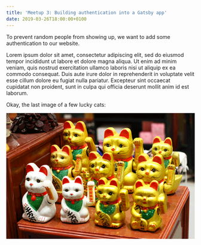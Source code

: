 ```yaml
---
title: 'Meetup 3: Building authentication into a Gatsby app'
date: 2019-03-26T18:00:00+0100
---
```


To prevent random people from showing up, we want to add some authentication to our website.

Lorem ipsum dolor sit amet, consectetur adipiscing elit, sed do eiusmod tempor incididunt ut labore et dolore magna aliqua. Ut enim ad minim veniam, quis nostrud exercitation ullamco laboris nisi ut aliquip ex ea commodo consequat. Duis aute irure dolor in reprehenderit in voluptate velit esse cillum dolore eu fugiat nulla pariatur. Excepteur sint occaecat cupidatat non proident, sunt in culpa qui officia deserunt mollit anim id est laborum.

Okay, the last image of a few lucky cats:

![Lucky cat 3](../images/lucky-cats-3.gif)
